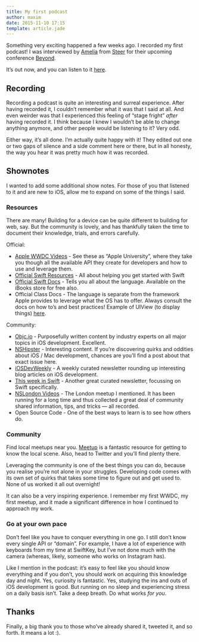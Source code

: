 ```yaml
---
title: My first podcast
author: maxim
date: 2015-11-10 17:15
template: article.jade
---
```


Something very exciting happened a few weeks ago. I recorded my first podcast! I was interviewed by [Amelia](https://twitter.com/ameliahumfress) from [Steer](https://www.steer.me) for their upcoming conference [Beyond](http://www.beyondconf.co).

It’s out now, and you can listen to it [here](http://beyondconf.co/an-interview-with-maxim-cramer/). 

## Recording

Recording a podcast is quite an interesting and surreal experience. After having recorded it, I couldn’t remember what it was that I said at all. And even weirder was that I experienced this feeling of “stage fright” _after_ having recorded it. I think because I knew I wouldn’t be able to change anything anymore, and other people would be listening to it? Very odd.

Either way, it’s all done. I’m actually quite happy with it! They edited out one or two gaps of silence and a side comment here or there, but in all honesty, the way you hear it was pretty much how it was recorded. 

## Shownotes

I wanted to add some additional show notes. For those of you that listened to it and are new to iOS, allow me to expand on some of the things I said. 

### Resources

There are many! Building for a device can be quite different to building for web, say. But the community is lovely, and has thankfully taken the time to document their knowledge, trials, and errors carefully.

Official:

- [Apple WWDC Videos](https://developer.apple.com/videos/) - See these as “Apple University”, where they take you though all the available API they create for developers and how to use and leverage them. 
- [Official Swift Resources](https://developer.apple.com/swift/resources/) - All about helping you get started with Swift
- [Official Swift Docs](https://developer.apple.com/library/ios/documentation/Swift/Conceptual/Swift_Programming_Language/) - Tells you all about the language. Available on the iBooks store for free also.
- Official Class Docs - The language is separate from the framework Apple provides to leverage what the OS has to offer. Always consult the docs on how to’s and best practices! Example of UIView (to display things) [here](https://developer.apple.com/library/ios/documentation/UIKit/Reference/UIView_Class/).

Community:

- [Objc.io](https://www.objc.io/issues/) - Purposefully written content by industry experts on all major topics in iOS development. Excellent.
- [NSHipster](http://nshipster.com) - Interesting content. If you’re discovering quirks and oddities about iOS / Mac development, chances are you’ll find a post about that exact issue here.
- [iOSDevWeekly](https://iosdevweekly.com) - A weekly curated newsletter rounding up interesting blog articles on iOS development.
- [This week in Swift](https://swiftnews.curated.co) - Another great curated newsletter, focussing on Swift specifically. 
- [NSLondon Videos](https://vimeo.com/user20904333/videos/page:1/sort:date) - The London meetup I mentioned. It has been running for a long time and thus collected a great deal of community shared information, tips, and tricks — all recorded. 
- Open Source Code - One of the best ways to learn is to see how others do.

### Community

Find local meetups near you. [Meetup](http://www.meetup.com) is a fantastic resource for getting to know the local scene. Also, head to Twitter and you’ll find plenty there. 

Leveraging the community is one of the best things you can do, because you realise you’re not alone in your struggles. Developing code comes with its own set of quirks that takes some time to figure out and get used to. None of us worked it all out overnight! 

It can also be a very inspiring experience. I remember my first WWDC, my first meetup, and it made a significant difference in how I continued to approach my work. 

### Go at your own pace

Don’t feel like you have to conquer everything in one go. I still don’t know every single API or “domain”. For example, I have a lot of experience with keyboards from my time at SwiftKey, but I’ve not done much with the camera (whereas, likely, someone who works on Instagram has). 

Like I mention in the podcast: it’s easy to feel like you should know everything and if you don’t, you should work on acquiring this knowledge day and night. Yes, curiosity is fantastic. Yes, studying the ins and outs of iOS development is good. But running on no sleep and experiencing stress on a daily basis isn’t. Take a deep breath. Do what works _for you_. 

## Thanks

Finally, a big thank you to those who’ve already shared it, tweeted it, and so forth. It means a lot :).




